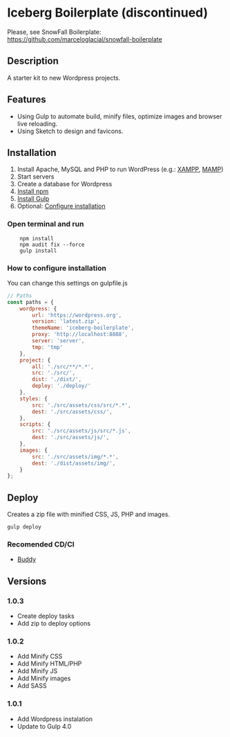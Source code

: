 # Iceberg Boilerplate (discontinued)

Please, see SnowFall Boilerplate: https://github.com/marceloglacial/snowfall-boilerplate

## Description

A starter kit to new Wordpress projects.


## Features

- Using Gulp to automate build, minify files, optimize images and browser live reloading.
- Using Sketch to design and favicons.


## Installation

1. Install Apache, MySQL and PHP to run WordPress (e.g.: [XAMPP](https://www.apachefriends.org/download.html), [MAMP](https://www.mamp.info/en/))
2. Start servers
3. Create a database for Wordpress
4. [Install npm](https://www.npmjs.com/get-npm)
5. [Install Gulp](https://gulpjs.com)
6. Optional: [Configure installation](#how-to-configure-installation)

### Open terminal and run

```terminal
    npm install 
    npm audit fix --force
    gulp install
```

### How to configure installation
You can change this settings on gulpfile.js

```javascript
// Paths
const paths = {
    wordpress: {
        url: 'https://wordpress.org',
        version: 'latest.zip',
        themeName: 'iceberg-boilerplate',
        proxy: 'http://localhost:8888',
        server: 'server',
        tmp: 'tmp'
    },
    project: {
        all: './src/**/*.*',
        src: './src/',
        dist: './dist/',
        deploy: './deploy/'
    },
    styles: {
        src: './src/assets/css/src/*.*',
        dest: './src/assets/css/',
    },
    scripts: {
        src: './src/assets/js/src/*.js',
        dest: './src/assets/js/',
    },
    images: {
        src: './src/assets/img/*.*',
        dest: './dist/assets/img/',
    }
};
```

## Deploy 

Creates a zip file with minified CSS, JS, PHP and images. 

```terminal
gulp deploy
```

### Recomended CD/CI
- [Buddy](https://buddy.works/pricing)

## Versions

### 1.0.3
- Create deploy tasks
- Add zip to deploy options

### 1.0.2
- Add Minify CSS
- Add Minify HTML/PHP
- Add Minify JS
- Add Minify images
- Add SASS

### 1.0.1 
- Add Wordpress instalation
- Update to Gulp 4.0
